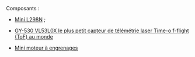 
Composants :

- [Mini L298N](https://fr.aliexpress.com/item/33012645746.html?spm=a2g0o.order_list.order_list_main.16.21ef5e5bXP3c8B&gatewayAdapt=glo2fra) ;

- [GY-530 VL53L0X le plus petit capteur de télémétrie laser Time-o f-flight (ToF) au monde](https://fr.aliexpress.com/item/32738458924.html?spm=a2g0o.order_list.order_list_main.21.21ef5e5bXP3c8B&gatewayAdapt=glo2fra)

- [Mini moteur à engrenages](https://fr.aliexpress.com/item/4000498187956.html?spm=a2g0o.order_list.order_list_main.26.21ef5e5bXP3c8B&gatewayAdapt=glo2fra)